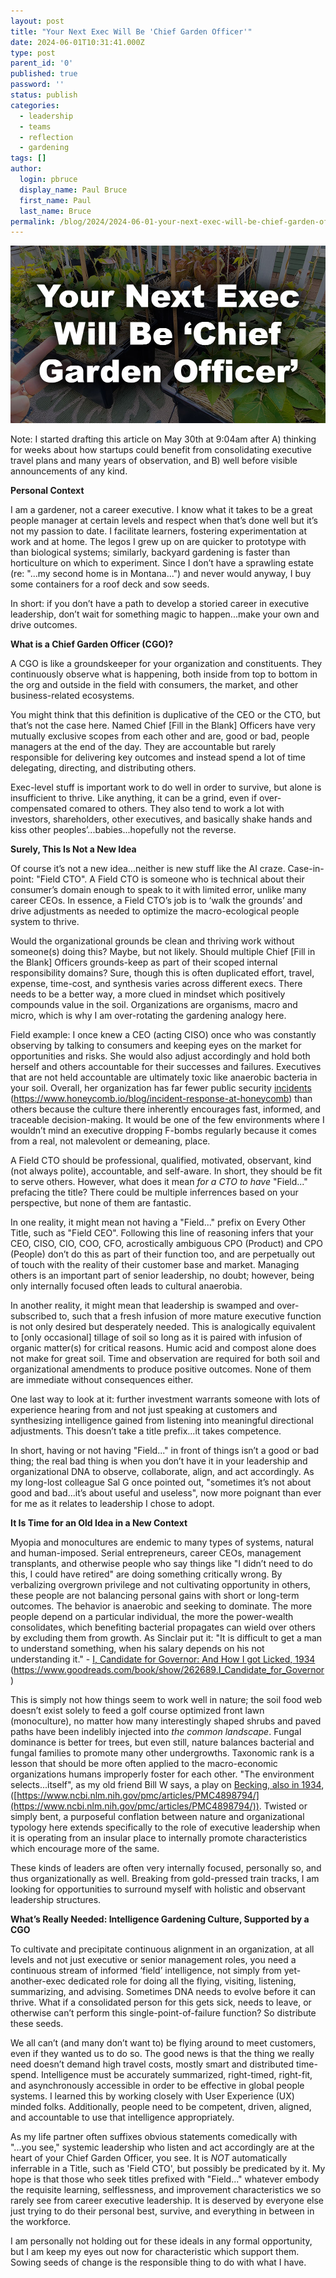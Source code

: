 ```yaml
---
layout: post
title: "Your Next Exec Will Be 'Chief Garden Officer'"
date: 2024-06-01T10:31:41.000Z
type: post
parent_id: '0'
published: true
password: ''
status: publish
categories:
  - leadership
  - teams
  - reflection
  - gardening
tags: []
author:
  login: pbruce
  display_name: Paul Bruce
  first_name: Paul
  last_name: Bruce
permalink: /blog/2024/2024-06-01-your-next-exec-will-be-chief-garden-officer
---
```


![Leadership that doesn't garden...should](/assets/images/2024/2024-06-01-your-next-exec-will-be-chief-garden-officer.jpg)

Note: I started drafting this article on May 30th at 9:04am after A) thinking for weeks about how startups could benefit from consolidating executive travel plans and many years of observation, and B) well before visible announcements of any kind.

**Personal Context**

I am a gardener, not a career executive. I know what it takes to be a great people manager at certain levels and respect when that’s done well but it’s not my passion to date. I facilitate learners, fostering experimentation at work and at home. The legos I grew up on are quicker to prototype with than biological systems; similarly, backyard gardening is faster than horticulture on which to experiment. Since I don’t have a sprawling estate (re: "...my second home is in Montana...") and never would anyway, I buy some containers for a roof deck and sow seeds.

In short: if you don’t have a path to develop a storied career in executive leadership, don’t wait for something magic to happen...make your own and drive outcomes.

**What is a Chief Garden Officer (CGO)?**

A CGO is like a groundskeeper for your organization and constituents. They continuously observe what is happening, both inside from top to bottom in the org and outside in the field with consumers, the market, and other business-related ecosystems. 

You might think that this definition is duplicative of the CEO or the CTO, but that’s not the case here. Named Chief [Fill in the Blank] Officers have very mutually exclusive scopes from each other and are, good or bad, people managers at the end of the day. They are accountable but rarely responsible for delivering key outcomes and instead spend a lot of time delegating, directing, and distributing others. 

Exec-level stuff is important work to do well in order to survive, but alone is insufficient to thrive. Like anything, it can be a grind, even if over-compensated comared to others. They also tend to work a lot with investors, shareholders, other executives, and basically shake hands and kiss other peoples’...babies...hopefully not the reverse. 

**Surely, This Is Not a New Idea**

Of course it’s not a new idea...neither is new stuff like the AI craze. Case-in-point: "Field CTO". A Field CTO is someone who is technical about their consumer’s domain enough to speak to it with limited error, unlike many career CEOs. In essence, a Field CTO’s job is to ‘walk the grounds’ and drive adjustments as needed to optimize the macro-ecological people system to thrive.

Would the organizational grounds be clean and thriving work without someone(s) doing this? Maybe, but not likely. Should multiple Chief [Fill in the Blank] Officers grounds-keep as part of their scoped internal responsibility domains? Sure, though this is often duplicated effort, travel, expense, time-cost, and synthesis varies across different execs. There needs to be a better way, a more clued in mindset which positively compounds value in the soil. Organizations are organisms, macro and micro, which is why I am over-rotating the gardening analogy here.

Field example: I once knew a CEO (acting CISO) once who was constantly observing by talking to consumers and keeping eyes on the market for opportunities and risks. She would also adjust accordingly and hold both herself and others accountable for their successes and failures. Executives that are not held accountable are ultimately toxic like anaerobic bacteria in your soil. Overall, her organization has far fewer public security [incidents](https://www.honeycomb.io/blog/incident-response-at-honeycomb) (https://www.honeycomb.io/blog/incident-response-at-honeycomb) than others because the culture there inherently encourages fast, informed, and traceable decision-making. It would be one of the few environments where I wouldn’t mind an executive dropping F-bombs regularly because it comes from a real, not malevolent or demeaning, place.

A Field CTO should be professional, qualified, motivated, observant, kind (not always polite), accountable, and self-aware. In short, they should be fit to serve others. However, what does it mean _for a CTO to have_ "Field..." prefacing the title? There could be multiple inferrences based on your perspective, but none of them are fantastic. 

In one reality, it might mean not having a "Field..." prefix on Every Other Title, such as "Field CEO". Following this line of reasoning infers that your CEO, CISO, CIO, COO, CFO, acrostically ambiguous CPO (Product) and CPO (People) don’t do this as part of their function too, and are perpetually out of touch with the reality of their customer base and market. Managing others is an important part of senior leadership, no doubt; however, being only internally focused often leads to cultural anaerobia.

In another reality, it might mean that leadership is swamped and over-subscribed to, such that a fresh infusion of more mature executive function is not only desired but desperately needed. This is analogically equivalent to [only occasional] tillage of soil so long as it is paired with infusion of organic matter(s) for critical reasons. Humic acid and compost alone does not make for great soil. Time and observation are required for both soil and organizational amendments to produce positive outcomes. None of them are immediate without consequences either.

One last way to look at it: further investment warrants someone with lots of experience hearing from and not just speaking at customers and synthesizing intelligence gained from listening into meaningful directional adjustments. This doesn’t take a title prefix...it takes competence.

In short, having or not having "Field..." in front of things isn’t a good or bad thing; the real bad thing is when you don’t have it in your leadership and organizational DNA to observe, collaborate, align, and act accordingly. As my long-lost colleague Sal G once pointed out, "sometimes it’s not about good and bad...it’s about useful and useless", now more poignant than ever for me as it relates to leadership I chose to adopt.

**It Is Time for an Old Idea in a New Context**

Myopia and monocultures are endemic to many types of systems, natural and human-imposed. Serial entrepreneurs, career CEOs, management transplants, and otherwise people who say things like "I didn’t need to do this, I could have retired" are doing something critically wrong. By verbalizing overgrown privilege and not cultivating opportunity in others, these people are not balancing personal gains with short or long-term outcomes. The behavior is anaerobic  and seeking to dominate. The more people depend on a particular individual, the more the power-wealth consolidates, which benefiting bacterial propagates can wield over others by excluding them from growth. As Sinclair put it: "It is difficult to get a man to understand something, when his salary depends on his not understanding it." - [I, Candidate for Governor: And How I got Licked, 1934](https://www.goodreads.com/book/show/262689.I_Candidate_for_Governor) (https://www.goodreads.com/book/show/262689.I_Candidate_for_Governor)

This is simply not how things seem to work well in nature; the soil food web doesn’t exist solely to feed a golf course optimized front lawn (monoculture), no matter how many interestingly shaped shrubs and paved paths have been indelibly injected into _the common landscape_. Fungal dominance is better for trees, but even still, nature balances bacterial and fungal families to promote many other undergrowths. Taxonomic rank is a lesson that should be more often applied to the macro-economic organizations humans improperly foster for each other. "The environment selects...itself", as my old friend Bill W says, a play on [Becking, also in 1934](https://www.ncbi.nlm.nih.gov/pmc/articles/PMC4898794/), ([https://www.ncbi.nlm.nih.gov/pmc/articles/PMC4898794/](https://www.ncbi.nlm.nih.gov/pmc/articles/PMC4898794/)). Twisted or simply bent, a purposeful conflation between nature and organizational typology here extends specifically to the role of executive leadership when it is operating from an insular place to internally promote characteristics which encourage more of the same.

These kinds of leaders are often very internally focused, personally so, and thus organizationally as well. Breaking from gold-pressed train tracks, I am looking for opportunities to surround myself with holistic and observant leadership structures.

**What’s Really Needed: Intelligence Gardening Culture, Supported by a CGO**

To cultivate and precipitate continuous alignment in an organization, at all levels and not just executive or senior management roles, you need a continuous stream of informed ‘field’ intelligence, not simply from yet-another-exec dedicated role for doing all the flying, visiting, listening, summarizing, and advising. Sometimes DNA needs to evolve before it can thrive.  What if a consolidated person for this gets sick, needs to leave, or otherwise can’t perform this single-point-of-failure function? So distribute these seeds.

We all can’t (and many don’t want to) be flying around to meet customers, even if they wanted us to do so. The good news is that the thing we really need doesn’t demand high travel costs, mostly smart and distributed time-spend. Intelligence must be accurately summarized, right-timed, right-fit, and asynchronously accessible in order to be effective in global people systems. I learned this by working closely with User Experience (UX) minded folks. Additionally, people need to be competent, driven, aligned, and accountable to use that intelligence appropriately.

As my life partner often suffixes obvious statements comedically with "...you see," systemic leadership who listen and act accordingly are at the heart of your Chief Garden Officer, you see. It is *NOT* automatically inferrable in a Title, such as 'Field CTO', but possibly be predicated by it. My hope is that those who seek titles prefixed with "Field..." whatever embody the requisite learning, selflessness, and improvement characteristics we so rarely see from career executive leadership. It is deserved by everyone else just trying to do their personal best, survive, and everything in between in the workforce.

I am personally not holding out for these ideals in any formal opportunity, but I am keep my eyes out now for characteristic which support them. Sowing seeds of change is the responsible thing to do with what I have.